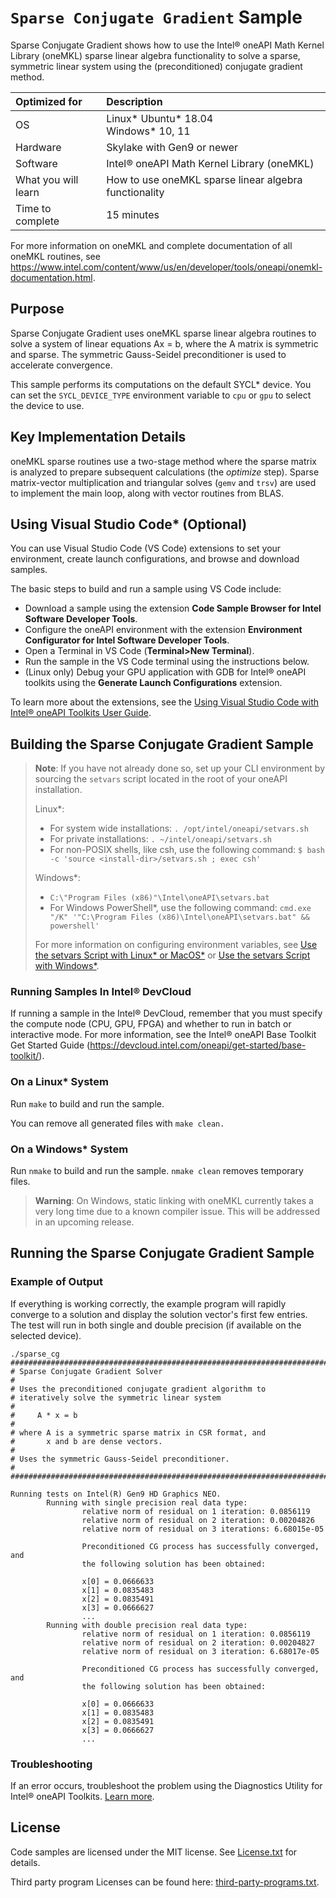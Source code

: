 # `Sparse Conjugate Gradient` Sample
Sparse Conjugate Gradient shows how to use the Intel® oneAPI Math Kernel Library (oneMKL) sparse linear algebra functionality to solve a sparse, symmetric linear system using the (preconditioned) conjugate gradient method.

| Optimized for       | Description
|:---                 |:---
| OS                  | Linux* Ubuntu* 18.04 <br> Windows* 10, 11
| Hardware            | Skylake with Gen9 or newer
| Software            | Intel® oneAPI Math Kernel Library (oneMKL)
| What you will learn | How to use oneMKL sparse linear algebra functionality
| Time to complete    | 15 minutes

For more information on oneMKL and complete documentation of all oneMKL routines, see https://www.intel.com/content/www/us/en/developer/tools/oneapi/onemkl-documentation.html.

## Purpose
Sparse Conjugate Gradient uses oneMKL sparse linear algebra routines to solve a system of linear equations Ax = b, where the A matrix is symmetric and sparse. The symmetric Gauss-Seidel preconditioner is used to accelerate convergence.

This sample performs its computations on the default SYCL* device. You can set the `SYCL_DEVICE_TYPE` environment variable to `cpu` or `gpu` to select the device to use.

## Key Implementation Details
oneMKL sparse routines use a two-stage method where the sparse matrix is analyzed to prepare subsequent calculations (the _optimize_ step). Sparse matrix-vector multiplication and triangular solves (`gemv` and `trsv`) are used to implement the main loop, along with vector routines from BLAS.

## Using Visual Studio Code* (Optional)
You can use Visual Studio Code (VS Code) extensions to set your environment, create launch configurations,
and browse and download samples.

The basic steps to build and run a sample using VS Code include:
 - Download a sample using the extension **Code Sample Browser for Intel Software Developer Tools**.
 - Configure the oneAPI environment with the extension **Environment Configurator for Intel Software Developer Tools**.
 - Open a Terminal in VS Code (**Terminal>New Terminal**).
 - Run the sample in the VS Code terminal using the instructions below.
 - (Linux only) Debug your GPU application with GDB for Intel® oneAPI toolkits using the **Generate Launch Configurations** extension.

To learn more about the extensions, see the
[Using Visual Studio Code with Intel® oneAPI Toolkits User Guide](https://www.intel.com/content/www/us/en/develop/documentation/using-vs-code-with-intel-oneapi/top.html).

## Building the Sparse Conjugate Gradient Sample
> **Note**: If you have not already done so, set up your CLI
> environment by sourcing  the `setvars` script located in
> the root of your oneAPI installation.
>
> Linux*:
> - For system wide installations: `. /opt/intel/oneapi/setvars.sh`
> - For private installations: `. ~/intel/oneapi/setvars.sh`
> - For non-POSIX shells, like csh, use the following command: `$ bash -c 'source <install-dir>/setvars.sh ; exec csh'`
>
> Windows*:
> - `C:\"Program Files (x86)"\Intel\oneAPI\setvars.bat`
> - For Windows PowerShell*, use the following command: `cmd.exe "/K" '"C:\Program Files (x86)\Intel\oneAPI\setvars.bat" && powershell'`
>
> For more information on configuring environment variables, see [Use the setvars Script with Linux* or MacOS*](https://www.intel.com/content/www/us/en/develop/documentation/oneapi-programming-guide/top/oneapi-development-environment-setup/use-the-setvars-script-with-linux-or-macos.html) or [Use the setvars Script with Windows*](https://www.intel.com/content/www/us/en/develop/documentation/oneapi-programming-guide/top/oneapi-development-environment-setup/use-the-setvars-script-with-windows.html).

### Running Samples In Intel® DevCloud
If running a sample in the Intel® DevCloud, remember that you must specify the compute node (CPU, GPU, FPGA) and whether to run in batch or interactive mode. For more information, see the Intel® oneAPI Base Toolkit Get Started Guide (https://devcloud.intel.com/oneapi/get-started/base-toolkit/).


### On a Linux* System
Run `make` to build and run the sample.

You can remove all generated files with `make clean.`

### On a Windows* System
Run `nmake` to build and run the sample. `nmake clean` removes temporary files.

> **Warning**: On Windows, static linking with oneMKL currently takes a very long time due to a known compiler issue. This will be addressed in an upcoming release.

## Running the Sparse Conjugate Gradient Sample

### Example of Output
If everything is working correctly, the example program will rapidly converge to a solution and display the solution vector's first few entries. The test will run in both single and double precision (if available on the selected device).

```
./sparse_cg
########################################################################
# Sparse Conjugate Gradient Solver
#
# Uses the preconditioned conjugate gradient algorithm to
# iteratively solve the symmetric linear system
#
#     A * x = b
#
# where A is a symmetric sparse matrix in CSR format, and
#       x and b are dense vectors.
#
# Uses the symmetric Gauss-Seidel preconditioner.
#
########################################################################

Running tests on Intel(R) Gen9 HD Graphics NEO.
        Running with single precision real data type:
                relative norm of residual on 1 iteration: 0.0856119
                relative norm of residual on 2 iteration: 0.00204826
                relative norm of residual on 3 iterations: 6.68015e-05

                Preconditioned CG process has successfully converged, and
                the following solution has been obtained:

                x[0] = 0.0666633
                x[1] = 0.0835483
                x[2] = 0.0835491
                x[3] = 0.0666627
                ...
        Running with double precision real data type:
                relative norm of residual on 1 iteration: 0.0856119
                relative norm of residual on 2 iteration: 0.00204827
                relative norm of residual on 3 iteration: 6.68017e-05

                Preconditioned CG process has successfully converged, and
                the following solution has been obtained:

                x[0] = 0.0666633
                x[1] = 0.0835483
                x[2] = 0.0835491
                x[3] = 0.0666627
                ...
```

### Troubleshooting
If an error occurs, troubleshoot the problem using the Diagnostics Utility for Intel® oneAPI Toolkits.
[Learn more](https://www.intel.com/content/www/us/en/develop/documentation/diagnostic-utility-user-guide/top.html).

## License
Code samples are licensed under the MIT license. See
[License.txt](https://github.com/oneapi-src/oneAPI-samples/blob/master/License.txt) for details.

Third party program Licenses can be found here: [third-party-programs.txt](https://github.com/oneapi-src/oneAPI-samples/blob/master/third-party-programs.txt).